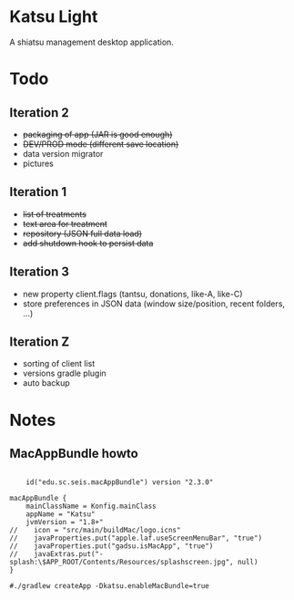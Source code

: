 # Katsu Light

A shiatsu management desktop application.

# Todo


## Iteration 2

* ~~packaging of app (JAR is good enough)~~
* ~~DEV/PROD mode (different save location)~~
* data version migrator
* pictures

## Iteration 1

* ~~list of treatments~~
* ~~text area for treatment~~
* ~~repository (JSON full data load)~~
* ~~add shutdown hook to persist data~~

## Iteration 3

* new property client.flags (tantsu, donations, like-A, like-C)
* store preferences in JSON data (window size/position, recent folders, ...)

## Iteration Z

* sorting of client list
* versions gradle plugin
* auto backup

# Notes

## MacAppBundle howto

```

    id("edu.sc.seis.macAppBundle") version "2.3.0"

macAppBundle {
    mainClassName = Konfig.mainClass
    appName = "Katsu"
    jvmVersion = "1.8+"
//    icon = "src/main/buildMac/logo.icns"
//    javaProperties.put("apple.laf.useScreenMenuBar", "true")
//    javaProperties.put("gadsu.isMacApp", "true")
//    javaExtras.put("-splash:\$APP_ROOT/Contents/Resources/splashscreen.jpg", null)
}

#./gradlew createApp -Dkatsu.enableMacBundle=true
```